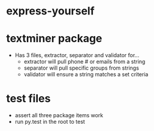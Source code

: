 # express-yourself

# textminer package
  - Has 3 files, extractor, separator and validator for...
    - extractor will pull phone # or emails from a string
    - separator will pull specific groups from strings
    - validator will ensure a string matches a set criteria

# test files
  - assert all three package items work
  - run py.test in the root to test
